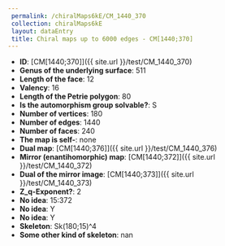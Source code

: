 ```yaml
--- 
 permalink: /chiralMaps6kE/CM_1440_370 
 collection: chiralMaps6kE
 layout: dataEntry
 title: Chiral maps up to 6000 edges - CM[1440;370]
---
```


- **ID**: [CM[1440;370]]({{ site.url }}/test/CM_1440_370)
- **Genus of the underlying surface**: 511
- **Length of the face**: 12
- **Valency**: 16
- **Length of the Petrie polygon**: 80
- **Is the automorphism group solvable?**: S
- **Number of vertices**: 180
- **Number of edges**: 1440
- **Number of faces**: 240
- **The map is self-**: none
- **Dual map**: [CM[1440;376]]({{ site.url }}/test/CM_1440_376)
- **Mirror (enantihomorphic) map**: [CM[1440;372]]({{ site.url }}/test/CM_1440_372)
- **Dual of the mirror image**: [CM[1440;373]]({{ site.url }}/test/CM_1440_373)
- **Z_q-Exponent?**: 2
- **No idea**:  15:372
- **No idea**: Y
- **No idea**: Y
- **Skeleton**: Sk(180;15)^4
- **Some other kind of skeleton**: nan
